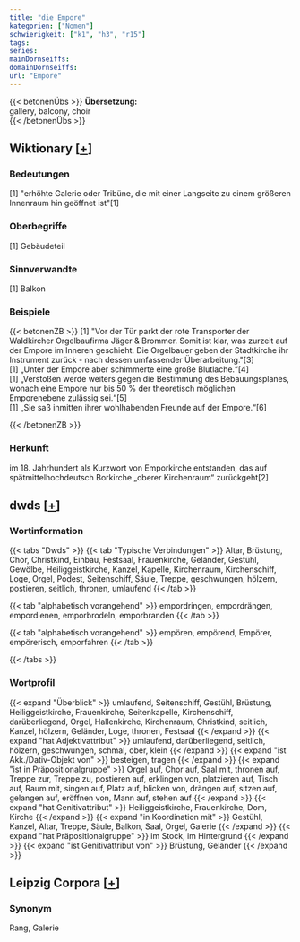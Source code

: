 ```yaml
---
title: "die Empore"
kategorien: ["Nomen"]
schwierigkeit: ["k1", "h3", "r15"]
tags:
series:
mainDornseiffs:
domainDornseiffs:
url: "Empore"
---
```


{{< betonenÜbs >}}
**Übersetzung:**  
gallery, balcony, choir  
{{< /betonenÜbs >}}

## Wiktionary [[+](https://de.wiktionary.org/wiki/Empore)]

### Bedeutungen
[1] "erhöhte Galerie oder Tribüne, die mit einer Langseite zu einem größeren Innenraum hin geöffnet ist"[1]  

### Oberbegriffe
[1] Gebäudeteil  

### Sinnverwandte
[1] Balkon  

### Beispiele
{{< betonenZB >}}
[1] "Vor der Tür parkt der rote Transporter der Waldkircher Orgelbaufirma Jäger & Brommer. Somit ist klar, was zurzeit auf der Empore im Inneren geschieht. Die Orgelbauer geben der Stadtkirche ihr Instrument zurück - nach dessen umfassender Überarbeitung."[3]  
[1] „Unter der Empore aber schimmerte eine große Blutlache.“[4]  
[1] „Verstoßen werde weiters gegen die Bestimmung des Bebauungsplanes, wonach eine Empore nur bis 50 % der theoretisch möglichen Emporenebene zulässig sei.“[5]  
[1] „Sie saß inmitten ihrer wohlhabenden Freunde auf der Empore.“[6]  

{{< /betonenZB >}}
### Herkunft
im 18. Jahrhundert als Kurzwort von Emporkirche entstanden, das auf spätmittelhochdeutsch Borkirche „oberer Kirchenraum“ zurückgeht[2]  



## dwds [[+](https://www.dwds.de/wb/Empore)]

### Wortinformation
{{< tabs "Dwds" >}}
{{< tab "Typische Verbindungen" >}}
Altar, Brüstung, Chor, Christkind, Einbau, Festsaal, Frauenkirche, Geländer, Gestühl, Gewölbe, Heiliggeistkirche, Kanzel, Kapelle, Kirchenraum, Kirchenschiff, Loge, Orgel, Podest, Seitenschiff, Säule, Treppe, geschwungen, hölzern, postieren, seitlich, thronen, umlaufend
{{< /tab >}}

{{< tab "alphabetisch vorangehend" >}}
empordringen, empordrängen, empordienen, emporbrodeln, emporbranden
{{< /tab >}}

{{< tab "alphabetisch vorangehend" >}}
empören, empörend, Empörer, empörerisch, emporfahren
{{< /tab >}}

{{< /tabs >}}

### Wortprofil
{{< expand "Überblick" >}} umlaufend, Seitenschiff, Gestühl, Brüstung, Heiliggeistkirche, Frauenkirche, Seitenkapelle, Kirchenschiff, darüberliegend, Orgel, Hallenkirche, Kirchenraum, Christkind, seitlich, Kanzel, hölzern, Geländer, Loge, thronen, Festsaal {{< /expand >}}
{{< expand "hat Adjektivattribut" >}} umlaufend, darüberliegend, seitlich, hölzern, geschwungen, schmal, ober, klein {{< /expand >}}
{{< expand "ist Akk./Dativ-Objekt von" >}} besteigen, tragen {{< /expand >}}
{{< expand "ist in Präpositionalgruppe" >}} Orgel auf, Chor auf, Saal mit, thronen auf, Treppe zur, Treppe zu, postieren auf, erklingen von, platzieren auf, Tisch auf, Raum mit, singen auf, Platz auf, blicken von, drängen auf, sitzen auf, gelangen auf, eröffnen von, Mann auf, stehen auf {{< /expand >}}
{{< expand "hat Genitivattribut" >}} Heiliggeistkirche, Frauenkirche, Dom, Kirche {{< /expand >}}
{{< expand "in Koordination mit" >}} Gestühl, Kanzel, Altar, Treppe, Säule, Balkon, Saal, Orgel, Galerie {{< /expand >}}
{{< expand "hat Präpositionalgruppe" >}} im Stock, im Hintergrund {{< /expand >}}
{{< expand "ist Genitivattribut von" >}} Brüstung, Geländer {{< /expand >}}

## Leipzig Corpora [[+](https://corpora.uni-leipzig.de/en/res?word=Empore&corpusId=deu_newscrawl-public_2018)]


### Synonym
Rang, Galerie

